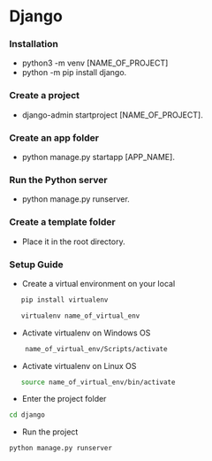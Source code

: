# Django
### Installation
- python3 -m venv [NAME_OF_PROJECT]
- python -m pip install django.
### Create a project
- django-admin startproject [NAME_OF_PROJECT].
### Create an app folder 
- python manage.py startapp [APP_NAME].
### Run the Python server
- python manage.py runserver.
### Create a template folder
- Place it in the root directory.

### Setup Guide
- Create a virtual environment on your local

```bash
   pip install virtualenv
```

```bash
   virtualenv name_of_virtual_env
```

- Activate virtualenv on Windows OS

```bash
    name_of_virtual_env/Scripts/activate
```

- Activate virtualenv on Linux OS

```bash
   source name_of_virtual_env/bin/activate
```

- Enter the project folder
```bash
cd django
```

- Run the project

```bash
python manage.py runserver
```
